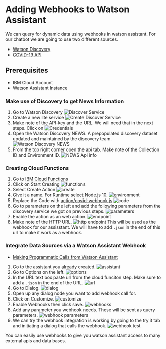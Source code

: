 # Adding Webhooks to Watson Assistant
We can query for dynamic data using webhooks in watson assistant. For our chatbot we are going to use two different sources. 
- [Watson Discovery](https://www.ibm.com/cloud/watson-discovery)
- [COVID-19 API](https://covid19api.com/)

## Prerequisites
- IBM Cloud Account
- Watson Assistant Instance

### Make use of Discovery to get News Information
1. Go to Watson Discovery
![Discover Service](./images/discovery-service.png)
2. Create a new lite service
![Create Discover Service](./images/create-discovery-service.png)
3. Make note of the API-key and the URL. We will need that in the next steps. Click on 
![Credentials](./images/discovery-credentials.png)
4. Open the Watson Discovery NEWS. A prepopulated discovery dataset updated and maintained by the discovery team. 
![Watson Discovery NEWS](./images/watson-discovery-news.png)
5. From the top right corner open the api tab. Make note of the Collection ID and Environment ID. 
![NEWS Api info](./images/news-api-info.png)

### Creating Cloud Functions
1. Go to [IBM Cloud Functions](https://cloud.ibm.com/functions/)
2. Click on Start Creating
![functions](./images/cloud-functions.png)
3. Select Create Action
![create](./images/create-action.png)
4. Give it a name. For Runtime select Node.js 10.
![environment](./images/create-action-env.png)
5. Replace the Code with [action/covid-webhook.js](./action/covid-webhook.js)
![code](./images/code.png)
6. Go to parameters on the left and add the following parameters from the discovery service we got on previous steps.
![parameters](./images/parameter.png)
7. Enable the action as an web action. 
![endpoint](./images/endpoint.png)
8. Make note of the HTTP URL.
![http endpoint](./images/http-endpoint.png)
This will be used as the webhook for our assisstant. We will have to add `.json` in the end of this url to make it work as a webhook.

### Integrate Data Sources via a Watson Assistant Webhook

- [Making Programmatic Calls from Watson Assistant](https://cloud.ibm.com/docs/assistant?topic=assistant-dialog-webhooks)

1. Go to the assistant you already created.
![assistant](./images/assistant.png)
2. Go to Options on the left.
![options](./images/options.png)
3. In the URL text box paste url from the cloud funciton step. Make sure to add a `.json` in the end of the URL.
![url](./images/add-url.png)
4. Go to Dialog.
![dialog](./images/dialog.png)
5. Open up any dialog node you want to add webhook call for. 
6. Click on Customize.
![customize](./images/customize.png)
7. Enable Webhooks then click save.
![webhooks](./images/enable-webhook.png)
8. Add any parameter you webhook needs. These will be sent as query parameters.
![webhook parameters](./images/webhook-parameter.png)
9. We can try the webhook integration is working by going to the try it tab and initiating a dialog that calls the webhook.
![webhook test](./images/webhook-test.png)

You can easily use webhooks to give you watson assistant access to many external apis and data bases.